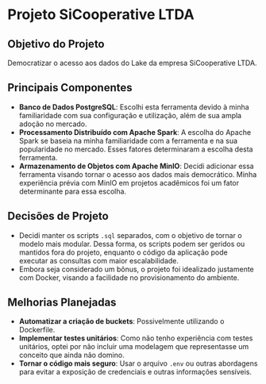 # Projeto SiCooperative LTDA

## Objetivo do Projeto
Democratizar o acesso aos dados do Lake da empresa SiCooperative LTDA.

## Principais Componentes
- **Banco de Dados PostgreSQL**: Escolhi esta ferramenta devido à minha familiaridade com sua configuração e utilização, além de sua ampla adoção no mercado.
- **Processamento Distribuído com Apache Spark**: A escolha do Apache Spark se baseia na minha familiaridade com a ferramenta e na sua popularidade no mercado. Esses fatores determinaram a escolha desta ferramenta.
- **Armazenamento de Objetos com Apache MinIO**: Decidi adicionar essa ferramenta visando tornar o acesso aos dados mais democrático. Minha experiência prévia com MinIO em projetos acadêmicos foi um fator determinante para essa escolha.

## Decisões de Projeto
- Decidi manter os scripts `.sql` separados, com o objetivo de tornar o modelo mais modular. Dessa forma, os scripts podem ser geridos ou mantidos fora do projeto, enquanto o código da aplicação pode executar as consultas com maior escalabilidade.
- Embora seja considerado um bônus, o projeto foi idealizado justamente com Docker, visando a facilidade no provisionamento do ambiente.

## Melhorias Planejadas
- **Automatizar a criação de buckets**: Possivelmente utilizando o Dockerfile.
- **Implementar testes unitários**: Como não tenho experiência com testes unitários, optei por não incluir uma modelagem que representasse um conceito que ainda não domino.
- **Tornar o código mais seguro**: Usar o arquivo `.env` ou outras abordagens para evitar a exposição de credenciais e outras informações sensíveis.
